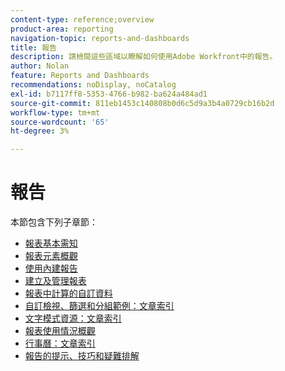 ```yaml
---
content-type: reference;overview
product-area: reporting
navigation-topic: reports-and-dashboards
title: 報告
description: 請檢閱這些區域以瞭解如何使用Adobe Workfront中的報告。
author: Nolan
feature: Reports and Dashboards
recommendations: noDisplay, noCatalog
exl-id: b7117ff8-5353-4766-b982-ba624a484ad1
source-git-commit: 811eb1453c140808b0d6c5d9a3b4a0729cb16b2d
workflow-type: tm+mt
source-wordcount: '65'
ht-degree: 3%

---
```


# 報告

本節包含下列子章節：

* [報表基本需知](../../reports-and-dashboards/reports/reporting/reporting-basics.md)
* [報表元素概觀](../../reports-and-dashboards/reports/reporting-elements/reporting-elements-overview.md)
* [使用內建報告](../../reports-and-dashboards/reports/using-built-in-reports/use-built-in-reports.md)
* [建立及管理報表](../../reports-and-dashboards/reports/creating-and-managing-reports/create-manage-reports.md)
* [報表中計算的自訂資料](../../reports-and-dashboards/reports/calc-cstm-data-reports/calculated-custom-data-reports.md)
* [自訂檢視、篩選和分組範例：文章索引](../../reports-and-dashboards/reports/custom-view-filter-grouping-samples/custom-view-filter-grouping-samples.md)
* [文字模式資源：文章索引](../../reports-and-dashboards/reports/text-mode/text-mode-resources.md)
* [報表使用情況概觀](../../reports-and-dashboards/reports/report-usage/report-usage-overview.md)
* [行事曆：文章索引](../../reports-and-dashboards/reports/calendars/calendars.md)
* [報告的提示、技巧和疑難排解](../../reports-and-dashboards/reports/tips-tricks-and-troubleshooting/tips-troubleshooting-reports.md)

<!--outdated: For in-depth training on reports, see  [Basic Report Creation Program for the new Workfront experience](https://one.workfront.com/s/basic-report-creation-program).-->
